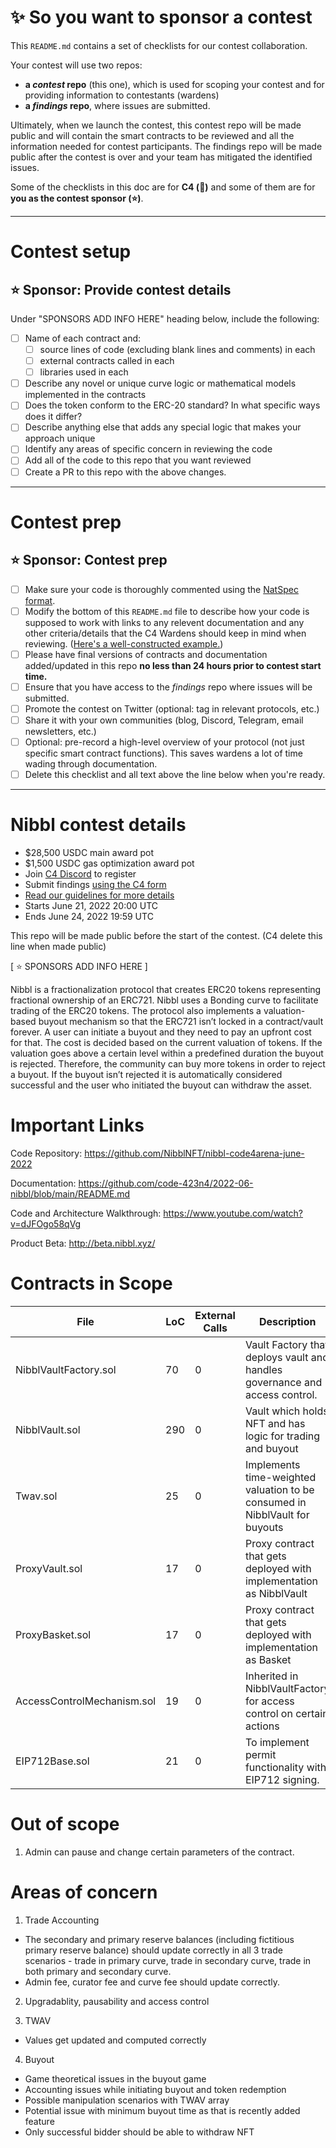 # ✨ So you want to sponsor a contest

This `README.md` contains a set of checklists for our contest collaboration.

Your contest will use two repos: 
- **a _contest_ repo** (this one), which is used for scoping your contest and for providing information to contestants (wardens)
- **a _findings_ repo**, where issues are submitted. 

Ultimately, when we launch the contest, this contest repo will be made public and will contain the smart contracts to be reviewed and all the information needed for contest participants. The findings repo will be made public after the contest is over and your team has mitigated the identified issues.

Some of the checklists in this doc are for **C4 (🐺)** and some of them are for **you as the contest sponsor (⭐️)**.

---

# Contest setup

## ⭐️ Sponsor: Provide contest details

Under "SPONSORS ADD INFO HERE" heading below, include the following:

- [ ] Name of each contract and:
  - [ ] source lines of code (excluding blank lines and comments) in each
  - [ ] external contracts called in each
  - [ ] libraries used in each
- [ ] Describe any novel or unique curve logic or mathematical models implemented in the contracts
- [ ] Does the token conform to the ERC-20 standard? In what specific ways does it differ?
- [ ] Describe anything else that adds any special logic that makes your approach unique
- [ ] Identify any areas of specific concern in reviewing the code
- [ ] Add all of the code to this repo that you want reviewed
- [ ] Create a PR to this repo with the above changes.

---

# Contest prep

## ⭐️ Sponsor: Contest prep
- [ ] Make sure your code is thoroughly commented using the [NatSpec format](https://docs.soliditylang.org/en/v0.5.10/natspec-format.html#natspec-format).
- [ ] Modify the bottom of this `README.md` file to describe how your code is supposed to work with links to any relevent documentation and any other criteria/details that the C4 Wardens should keep in mind when reviewing. ([Here's a well-constructed example.](https://github.com/code-423n4/2021-06-gro/blob/main/README.md))
- [ ] Please have final versions of contracts and documentation added/updated in this repo **no less than 24 hours prior to contest start time.**
- [ ] Ensure that you have access to the _findings_ repo where issues will be submitted.
- [ ] Promote the contest on Twitter (optional: tag in relevant protocols, etc.)
- [ ] Share it with your own communities (blog, Discord, Telegram, email newsletters, etc.)
- [ ] Optional: pre-record a high-level overview of your protocol (not just specific smart contract functions). This saves wardens a lot of time wading through documentation.
- [ ] Delete this checklist and all text above the line below when you're ready.

---

# Nibbl contest details
- $28,500 USDC main award pot
- $1,500 USDC gas optimization award pot
- Join [C4 Discord](https://discord.gg/code4rena) to register
- Submit findings [using the C4 form](https://code4rena.com/contests/2022-06-nibbl-contest/submit)
- [Read our guidelines for more details](https://docs.code4rena.com/roles/wardens)
- Starts June 21, 2022 20:00 UTC
- Ends June 24, 2022 19:59 UTC

This repo will be made public before the start of the contest. (C4 delete this line when made public)

[ ⭐️ SPONSORS ADD INFO HERE ]

Nibbl is a fractionalization protocol that creates ERC20 tokens representing fractional ownership of an ERC721.
Nibbl uses a Bonding curve to facilitate trading of the ERC20 tokens.
The protocol also implements a valuation-based buyout mechanism so that the ERC721 isn’t locked in a contract/vault forever. A user can initiate a buyout and they need to pay an upfront cost for that. The cost is decided based on the current valuation of tokens. If the valuation goes above a certain level within a predefined duration the buyout is rejected. Therefore, the community can buy more tokens in order to reject a buyout. If the buyout isn’t rejected it is automatically considered successful and the user who initiated the buyout can withdraw the asset.

# Important Links

Code Repository: https://github.com/NibblNFT/nibbl-code4arena-june-2022

Documentation: https://github.com/code-423n4/2022-06-nibbl/blob/main/README.md

Code and Architecture Walkthrough: https://www.youtube.com/watch?v=dJFOgo58qVg

Product Beta: http://beta.nibbl.xyz/
# Contracts in Scope
| File | LoC | External Calls | Description |
| --- | --- | --- | --- |
| NibblVaultFactory.sol | 70 | 0 | Vault Factory that deploys vault and handles governance and access control. |
| NibblVault.sol | 290 | 0 | Vault which holds NFT and has logic for trading and buyout |
| Twav.sol | 25 | 0 | Implements time-weighted valuation to be consumed in NibblVault for buyouts |
| ProxyVault.sol | 17 | 0 | Proxy contract that gets deployed with implementation as NibblVault |
| ProxyBasket.sol | 17 | 0 | Proxy contract that gets deployed with implementation as Basket |
| AccessControlMechanism.sol | 19 | 0 | Inherited in NibblVaultFactory for access control on certain actions |
| EIP712Base.sol | 21 | 0 | To implement permit functionality with EIP712 signing. |


# Out of scope
1. Admin can pause and change certain parameters of the contract.

# Areas of concern
1. Trade Accounting
  - The secondary and primary reserve balances (including fictitious primary reserve balance) should update correctly in all 3 trade scenarios - trade in primary curve, trade in secondary curve, trade in both primary and secondary curve.
  - Admin fee, curator fee and curve fee should update correctly.

2. Upgradablity, pausability and access control

3. TWAV
  - Values get updated and computed correctly

4. Buyout
  - Game theoretical issues in the buyout game
  - Accounting issues while initiating buyout and token redemption
  - Possible manipulation scenarios with TWAV array
  - Potential issue with minimum buyout time as that is recently added feature
  - Only successful bidder should be able to withdraw NFT